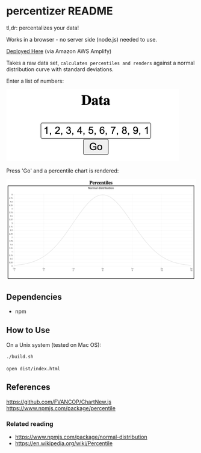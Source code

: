 # percentizer README

tl,dr: percentalizes your data!

Works in a browser - no server side (node.js) needed to use.

[Deployed Here](https://master.d1pyrf9wfzhzkd.amplifyapp.com/) (via Amazon AWS Amplify)

Takes a raw data set, `calculates percentiles and renders` against a normal distribution curve with standard deviations.

Enter a list of numbers:

![input data](/static/images/screenshot-percentiler-input.png)

Press 'Go' and a percentile chart is rendered:

![percentalizer](/static/images/screenshot-percentiler-rendered.png)

## Dependencies

- npm

## How to Use

On a Unix system (tested on Mac OS):

```
./build.sh

open dist/index.html
```

## References
https://github.com/FVANCOP/ChartNew.js
https://www.npmjs.com/package/percentile

### Related reading
- https://www.npmjs.com/package/normal-distribution
- https://en.wikipedia.org/wiki/Percentile
